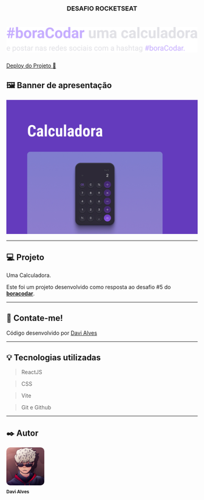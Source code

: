 <h3 align="center">DESAFIO ROCKETSEAT</h3>
<h1 align="center">
  <a href="https://boracodar-calculator.vercel.app" target="_blank">
  <img alt="Cartão de produto" title="Cartão de produto" src="./.github/boraCodar.svg" />
  </a>
</h1>


<a href="https://boracodar-calculator.vercel.app" target="_blank">
  Deploy do Projeto 🔗
</a>

<Br/>

##  🖼️ Banner de apresentação


![Capa](./.github/preview.jpg)

---

## 💻 Projeto

Uma Calculadora.

Este foi um projeto desenvolvido como resposta ao desafio #5 do **[boracodar](https://boracodar.dev/#)**.

---

##  📱 Contate-me!

<div align="left">
  <p>Código desenvolvido por <a href="https://github.com/daviaxs" target="_blank">Davi Alves</a></p>
  
</div>

---

##  💡 Tecnologias utilizadas

> ReactJS

> CSS

> Vite

> Git e Github

---

  ##  ✒️ Autor

<a href="https://github.com/daviaxs">
  <img src="./.github/fotoDePerfil.png" width="100px;" style="border-radius: 10px;" alt="foto de perfil"/>
  <br />
  <sub><b>Davi Alves</b></sub>
</a>
<br />